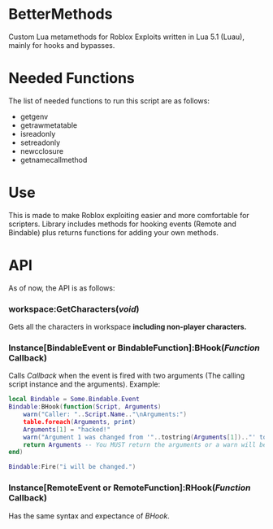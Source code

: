 # BetterMethods
Custom Lua metamethods for Roblox Exploits written in Lua 5.1 (Luau), mainly for hooks and bypasses.

# Needed Functions
The list of needed functions to run this script are as follows:
- getgenv
- getrawmetatable
- isreadonly
- setreadonly
- newcclosure
- getnamecallmethod

# Use
This is made to make Roblox exploiting easier and more comfortable for scripters.
Library includes methods for hooking events (Remote and Bindable) plus returns functions for adding your own methods.

# API
As of now, the API is as follows:
### workspace:GetCharacters(_void_)
Gets all the characters in workspace __including non-player characters.__
### Instance\[BindableEvent or BindableFunction]:BHook(_Function_ Callback)
Calls _Callback_ when the event is fired with two arguments (The calling script instance and the arguments). Example:
```lua
local Bindable = Some.Bindable.Event
Bindable:BHook(function(Script, Arguments)
    warn("Caller: "..Script.Name.."\nArguments:")
    table.foreach(Arguments, print)
    Arguments[1] = "hacked!"
    warn("Argument 1 was changed from '"..tostring(Arguments[1]).."' to 'hacked!'.")
    return Arguments -- You MUST return the arguments or a warn will be raised and your arguments will not be spoofed.
end)

Bindable:Fire("i will be changed.")
```

### Instance\[RemoteEvent or RemoteFunction]:RHook(_Function_ Callback)
Has the same syntax and expectance of _BHook_.
